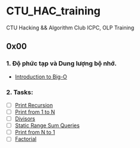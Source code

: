 # CTU_HAC_training
CTU Hacking &amp;&amp; Algorithm Club ICPC, OLP Training

## 0x00
### 1. Độ phức tạp và Dung lượng bộ nhớ.
- [Introduction to Big-O](https://www.youtube.com/watch?v=zUUkiEllHG0)
### 2. Tasks:
- [ ] [Print Recursion](https://codeforces.com/group/MWSDmqGsZm/contest/223339/problem/A)
- [ ] [Print from 1 to N](https://codeforces.com/group/MWSDmqGsZm/contest/223339/problem/B)
- [ ] [Divisors](https://vjudge.net/problem/Gym-405759K)
- [ ] [Static Range Sum Queries](https://cses.fi/problemset/task/1646)
- [ ] [Print from N to 1](https://codeforces.com/group/MWSDmqGsZm/contest/223339/problem/C)
- [ ] [Factorial](https://codeforces.com/group/MWSDmqGsZm/contest/223339/problem/J)
